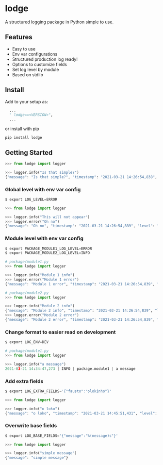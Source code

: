 # lodge

A structured logging package in Python simple to use.

## Features

* Easy to use
* Env var configurations
* Structured production log ready!
* Options to customize fields
* Set log level by module
* Based on stdlib

## Install

Add to your setup as:
```python
  ...
  " lodge==<VERSION>",
  ...
```
or install with pip
```
pip install lodge
```

## Getting Started

```python
>>> from lodge import logger

>>> logger.info("Is that simple?")
{"message": "Is that simple?", "timestamp": "2021-03-21 14:26:54,838", "level": "INFO"}
```

### Global level with env var config

```python
$ export LOG_LEVEL=ERROR

>>> from lodge import logger

>>> logger.info("This will not appear")
>>> logger.error("Oh no")
{"message": "Oh no", "timestamp": "2021-03-21 14:26:54,839", "level": "ERROR"}
```

### Module level with env var config

```python
$ export PACKAGE_MODULE1_LOG_LEVEL=ERROR
$ export PACKAGE_MODULE2_LOG_LEVEL=INFO

# package/module1.py
>>> from lodge import logger

>>> logger.info("Module 1 info")
>>> logger.error("Module 1 error")
{"message": "Module 1 error", "timestamp": "2021-03-21 14:26:54,839", "level": "ERROR"}

# package/module2.py
>>> from lodge import logger

>>> logger.info("Module 2 info")
{"message": "Module 2 info", "timestamp": "2021-03-21 14:26:54,839", "level": "INFO"}
>>> logger.error("Module 2 error")
{"message": "Module 2 error", "timestamp": "2021-03-21 14:26:54,839", "level": "ERROR"}
```

### Change format to easier read on development
```python
$ export LOG_ENV=DEV

# package/module1.py
>>> from lodge import logger

>>> logger.info("a message")
2021-03-21 14:34:47,273 | INFO | package.module1 | a message
```

### Add extra fields
```python
$ export LOG_EXTRA_FIELDS='{"fausto":"olokinho"}'

>>> from lodge import logger

>>> logger.info("o loko")
{"message": "o loko", "timestamp": "2021-03-21 14:45:51,431", "level": "INFO", "fausto": "olokinho"}
```

### Overwrite base fields
```python
$ export LOG_BASE_FIELDS='{"message":"%(message)s"}'

>>> from lodge import logger

>>> logger.info("simple message")
{"message": "simple message"}
```
